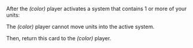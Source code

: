 After the _(color)_ player activates a system that contains 1 or more of your units:

The _(color)_ player cannot move units into the active system.

Then, return this card to the _(color)_ player.